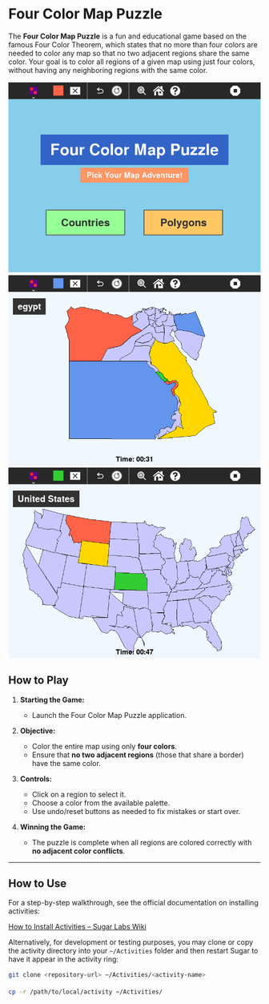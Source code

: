# Four Color Map Puzzle

The **Four Color Map Puzzle** is a fun and educational game based on the famous Four Color Theorem, which states that no more than four colors are needed to color any map so that no two adjacent regions share the same color. Your goal is to color all regions of a given map using just four colors, without having any neighboring regions with the same color.

![Four Color Map Screenshot 1](screen_shots/01.png)  
![Four Color Map Screenshot 2](screen_shots/02.png)
![Four Color Map Screenshot 2](screen_shots/03.png)

## How to Play

1. **Starting the Game:**
   - Launch the Four Color Map Puzzle application.

2. **Objective:**
   - Color the entire map using only **four colors**.
   - Ensure that **no two adjacent regions** (those that share a border) have the same color.

3. **Controls:**
   - Click on a region to select it.
   - Choose a color from the available palette.
   - Use undo/reset buttons as needed to fix mistakes or start over.

4. **Winning the Game:**
   - The puzzle is complete when all regions are colored correctly with **no adjacent color conflicts**.

---

## How to Use

For a step-by-step walkthrough, see the official documentation on installing activities:

[How to Install Activities – Sugar Labs Wiki](https://wiki.sugarlabs.org/go/How_to_install_activities)

Alternatively, for development or testing purposes, you may clone or copy the activity directory into your `~/Activities` folder and then restart Sugar to have it appear in the activity ring:

```bash
git clone <repository-url> ~/Activities/<activity-name>

cp -r /path/to/local/activity ~/Activities/
```